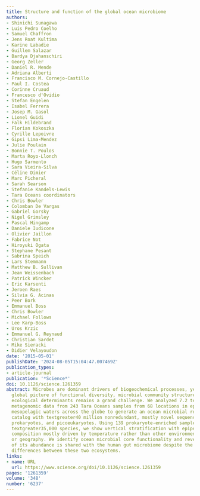 ```yaml
---
title: Structure and function of the global ocean microbiome
authors:
- Shinichi Sunagawa
- Luis Pedro Coelho
- Samuel Chaffron
- Jens Roat Kultima
- Karine Labadie
- Guillem Salazar
- Bardya Djahanschiri
- Georg Zeller
- Daniel R. Mende
- Adriana Alberti
- Francisco M. Cornejo-Castillo
- Paul I. Costea
- Corinne Cruaud
- Francesco d'Ovidio
- Stefan Engelen
- Isabel Ferrera
- Josep M. Gasol
- Lionel Guidi
- Falk Hildebrand
- Florian Kokoszka
- Cyrille Lepoivre
- Gipsi Lima-Mendez
- Julie Poulain
- Bonnie T. Poulos
- Marta Royo-Llonch
- Hugo Sarmento
- Sara Vieira-Silva
- Céline Dimier
- Marc Picheral
- Sarah Searson
- Stefanie Kandels-Lewis
- Tara Oceans coordinators
- Chris Bowler
- Colomban De Vargas
- Gabriel Gorsky
- Nigel Grimsley
- Pascal Hingamp
- Daniele Iudicone
- Olivier Jaillon
- Fabrice Not
- Hiroyuki Ogata
- Stephane Pesant
- Sabrina Speich
- Lars Stemmann
- Matthew B. Sullivan
- Jean Weissenbach
- Patrick Wincker
- Eric Karsenti
- Jeroen Raes
- Silvia G. Acinas
- Peer Bork
- Emmanuel Boss
- Chris Bowler
- Michael Follows
- Lee Karp-Boss
- Uros Krzic
- Emmanuel G. Reynaud
- Christian Sardet
- Mike Sieracki
- Didier Velayoudon
date: '2015-05-01'
publishDate: '2024-08-05T15:04:47.007469Z'
publication_types:
- article-journal
publication: '*Science*'
doi: 10.1126/science.1261359
abstract: Microbes are dominant drivers of biogeochemical processes, yet drawing a
  global picture of functional diversity, microbial community structure, and their
  ecological determinants remains a grand challenge. We analyzed 7.2 terabases of
  metagenomic data from 243 Tara Oceans samples from 68 locations in epipelagic and
  mesopelagic waters across the globe to generate an ocean microbial reference gene
  catalog with textgreater40 million nonredundant, mostly novel sequences from viruses,
  prokaryotes, and picoeukaryotes. Using 139 prokaryote-enriched samples, containing
  textgreater35,000 species, we show vertical stratification with epipelagic community
  composition mostly driven by temperature rather than other environmental factors
  or geography. We identify ocean microbial core functionality and reveal that textgreater73%
  of its abundance is shared with the human gut microbiome despite the physicochemical
  differences between these two ecosystems.
links:
- name: URL
  url: https://www.science.org/doi/10.1126/science.1261359
pages: '1261359'
volume: '348'
number: '6237'
---
```

